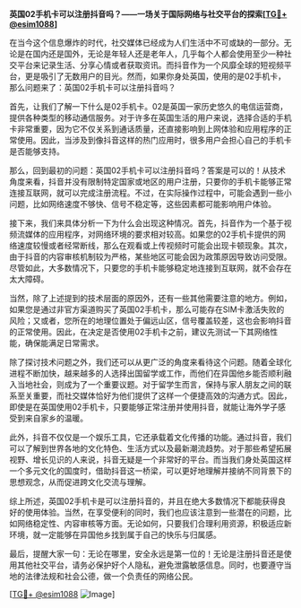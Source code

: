 **英国02手机卡可以注册抖音吗？——一场关于国际网络与社交平台的探索[[TG💪+ @esim1088](https://t.me/s/esim1088)]**

在当今这个信息爆炸的时代，社交媒体已经成为人们生活中不可或缺的一部分。无论是在国内还是国外，无论是年轻人还是老年人，几乎每个人都会使用至少一种社交平台来记录生活、分享心情或者获取资讯。而抖音作为一个风靡全球的短视频平台，更是吸引了无数用户的目光。然而，如果你身处英国，使用的是02手机卡，那么问题来了：英国02手机卡可以注册抖音吗？

首先，让我们了解一下什么是02手机卡。02是英国一家历史悠久的电信运营商，提供各种类型的移动通信服务。对于许多在英国生活的用户来说，选择合适的手机卡非常重要，因为它不仅关系到通话质量，还直接影响到上网体验和应用程序的正常使用。因此，当涉及到像抖音这样的热门应用时，很多用户会担心自己的手机卡是否能够支持。

那么，回到最初的问题：英国02手机卡可以注册抖音吗？答案是可以的！从技术角度来看，抖音并没有限制特定国家或地区的用户注册，只要你的手机卡能够正常连接互联网，就可以完成注册流程。不过，在实际操作过程中，可能会遇到一些小问题，比如网络速度不够快、信号不稳定等，这些因素都可能影响用户体验。

接下来，我们来具体分析一下为什么会出现这种情况。首先，抖音作为一个基于视频流媒体的应用程序，对网络环境的要求相对较高。如果您的02手机卡提供的网络速度较慢或者经常断线，那么在观看或上传视频时可能会出现卡顿现象。其次，由于抖音的内容审核机制较为严格，某些地区可能会因为政策原因导致访问受限。尽管如此，大多数情况下，只要您的手机卡能够稳定地连接到互联网，就不会存在太大障碍。

当然，除了上述提到的技术层面的原因外，还有一些其他需要注意的地方。例如，如果您是通过非官方渠道购买了英国02手机卡，那么可能存在SIM卡激活失败的风险；又或者，您所在的地理位置处于偏远山区，信号覆盖较差，这也会影响抖音的正常使用。因此，在决定是否使用02手机卡之前，建议先测试一下其网络性能，确保能满足日常需求。

除了探讨技术问题之外，我们还可以从更广泛的角度来看待这个问题。随着全球化进程不断加快，越来越多的人选择出国留学或工作，而他们在异国他乡能否顺利融入当地社会，则成为了一个重要议题。对于留学生而言，保持与家人朋友之间的联系至关重要，而社交媒体恰好为他们提供了这样一个便捷高效的沟通方式。因此，即使是在英国使用02手机卡，只要能够正常注册并使用抖音，就能让海外学子感受到来自家乡的温暖。

此外，抖音不仅仅是一个娱乐工具，它还承载着文化传播的功能。通过抖音，我们可以了解到世界各地的文化特色、生活方式以及最新潮流趋势。对于那些希望拓展视野、增长见识的人来说，抖音无疑是一个非常好的平台。而当我们身处英国这样一个多元文化的国度时，借助抖音这一桥梁，可以更好地理解并接纳不同背景下的思想观念，从而促进跨文化交流与理解。

综上所述，英国02手机卡是可以注册抖音的，并且在绝大多数情况下都能获得良好的使用体验。当然，在享受便利的同时，我们也应该注意到一些潜在的问题，比如网络稳定性、内容审核等方面。无论如何，只要我们合理利用资源，积极适应新环境，就一定能够在异国他乡找到属于自己的快乐与归属感。

最后，提醒大家一句：无论在哪里，安全永远是第一位的！无论是注册抖音还是使用其他社交平台，请务必保护好个人隐私，避免泄露敏感信息。同时，也要遵守当地的法律法规和社会公德，做一个负责任的网络公民。

[[TG💪+ @esim1088](https://t.me/s/esim1088) ![Image](https://i.postimg.cc/4NQfJmqS/Snipaste-2025-05-13-00-14-12.png)]